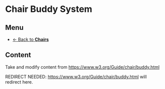 # Chair Buddy System
## Menu
* [<- Back to **Chairs**](index.md#)

## Content
Take and modify content from <https://www.w3.org/Guide/chair/buddy.html>

REDIRECT NEEDED: <https://www.w3.org/Guide/chair/buddy.html> will redirect here.
